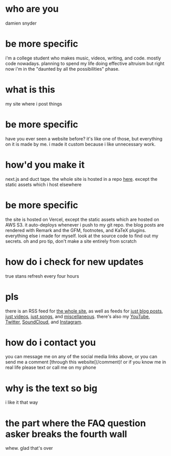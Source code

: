 # who are you

damien snyder

# be more specific

i'm a college student who makes music, videos, writing, and code. mostly code
nowadays. planning to spend my life doing effective altruism but right now i'm
in the "daunted by all the possibilities" phase.

# what is this

my site where i post things

# be more specific

have you ever seen a website before? it's like one of those, but everything on
it is made by me. i made it custom because i like unnecessary work.

# how'd you make it

next.js and duct tape. the whole site is hosted in a repo
[here](https://github.com/damiensnyder/personal-website). except the static
assets which i host elsewhere

# be more specific

the site is hosted on Vercel, except the static assets which are hosted on
AWS S3. it auto-deploys whenever i push to my git repo. the blog posts are
rendered with Remark and the GFM, footnotes, and KaTeX plugins. everything else
i made for myself. look at the source code to find out my secrets. oh and pro
tip, don't make a site entirely from scratch

# how do i check for new updates

true stans refresh every four hours

# pls

there is an RSS feed for [the whole site](/rss.xml), as well as feeds for
[just blog posts](/blog/rss.xml), [just videos](/videos/rss.xml),
[just songs](/songs/rss.xml), and [miscellaneous](/misc/rss.xml). there's also
my [YouTube](https://www.youtube.com/channel/UC_JMabjdOb2k57k5pvHnfEg),
[Twitter](https://twitter.com/damien__snyder),
[SoundCloud](https://soundcloud.com/damiensnyder), and
[Instagram](https://www.instagram.com/damien__snyder).

# how do i contact you

you can message me on any of the social media links above, or you can send me a
comment [through this website[(/comment)! or if you know me in real life please text or call me on my phone

# why is the text so big

i like it that way

# the part where the FAQ question asker breaks the fourth wall

whew. glad that's over